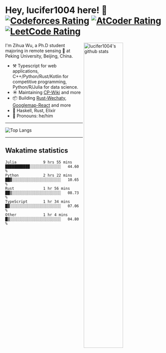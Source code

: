 # Hey, lucifer1004 here! :wave: [![Codeforces Rating](https://cp-logo.vercel.app/codeforces/lucifer1004)](https://codeforces.com/profile/lucifer1004) [![AtCoder Rating](https://cp-logo.vercel.app/atcoder/lucifer1004)](https://atcoder.jp/users/lucifer1004) [![LeetCode Rating](https://cp-logo.vercel.app/leetcode/lucifer1004)](https://leetcode-cn.com/u/lucifer1004/)

<img width="50%" align="right" alt="lucifer1004's github stats" src="https://github-readme-stats.vercel.app/api?username=lucifer1004&show_icons=true">

I'm Zihua Wu, a Ph.D student majoring in remote sensing :satellite: at Peking University, Beijing, China.

- :hammer_and_pick: Typescript for web applications, C++/Python/Rust/Kotlin for competitive programming, Python/R/Julia for data science.
- :sunny: Maintaining [CP-Wiki](https://cp-wiki.vercel.app) and more 
- :package: Building [Rust-Wechaty](https://github.com/wechaty/rust-wechaty), [Googlemap-React](https://github.com/googlemap-react/googlemap-react) and more
- :seedling: Haskell, Rust, Elixir
- :man: Pronouns: he/him

---

![Top Langs](https://github-readme-stats.vercel.app/api/top-langs/?username=lucifer1004&layout=compact)

---

## Wakatime statistics

<!--START_SECTION:waka-->

```text
Julia            9 hrs 55 mins   ███████████░░░░░░░░░░░░░░   44.60 %
Python           2 hrs 22 mins   ██▓░░░░░░░░░░░░░░░░░░░░░░   10.65 %
Rust             1 hr 56 mins    ██▒░░░░░░░░░░░░░░░░░░░░░░   08.73 %
TypeScript       1 hr 34 mins    █▓░░░░░░░░░░░░░░░░░░░░░░░   07.06 %
Other            1 hr 4 mins     █▒░░░░░░░░░░░░░░░░░░░░░░░   04.80 %
```

<!--END_SECTION:waka-->
